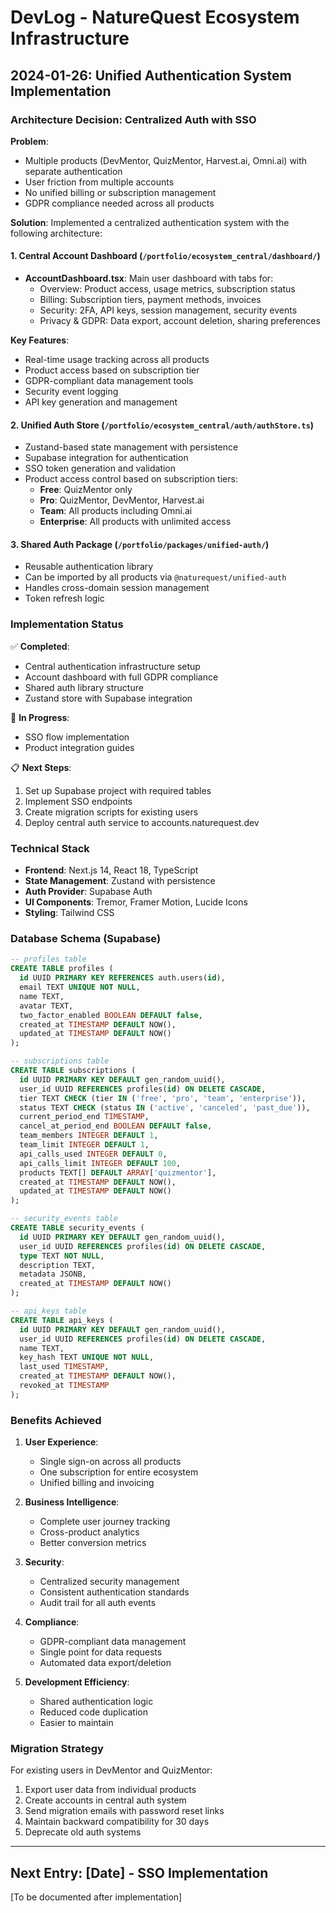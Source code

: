 # DevLog - NatureQuest Ecosystem Infrastructure

## 2024-01-26: Unified Authentication System Implementation

### Architecture Decision: Centralized Auth with SSO

**Problem**: 
- Multiple products (DevMentor, QuizMentor, Harvest.ai, Omni.ai) with separate authentication
- User friction from multiple accounts
- No unified billing or subscription management
- GDPR compliance needed across all products

**Solution**:
Implemented a centralized authentication system with the following architecture:

#### 1. Central Account Dashboard (`/portfolio/ecosystem_central/dashboard/`)
- **AccountDashboard.tsx**: Main user dashboard with tabs for:
  - Overview: Product access, usage metrics, subscription status
  - Billing: Subscription tiers, payment methods, invoices
  - Security: 2FA, API keys, session management, security events
  - Privacy & GDPR: Data export, account deletion, sharing preferences

**Key Features**:
- Real-time usage tracking across all products
- Product access based on subscription tier
- GDPR-compliant data management tools
- Security event logging
- API key generation and management

#### 2. Unified Auth Store (`/portfolio/ecosystem_central/auth/authStore.ts`)
- Zustand-based state management with persistence
- Supabase integration for authentication
- SSO token generation and validation
- Product access control based on subscription tiers:
  - **Free**: QuizMentor only
  - **Pro**: QuizMentor, DevMentor, Harvest.ai
  - **Team**: All products including Omni.ai
  - **Enterprise**: All products with unlimited access

#### 3. Shared Auth Package (`/portfolio/packages/unified-auth/`)
- Reusable authentication library
- Can be imported by all products via `@naturequest/unified-auth`
- Handles cross-domain session management
- Token refresh logic

### Implementation Status

✅ **Completed**:
- Central authentication infrastructure setup
- Account dashboard with full GDPR compliance
- Shared auth library structure
- Zustand store with Supabase integration

🔄 **In Progress**:
- SSO flow implementation
- Product integration guides

📋 **Next Steps**:
1. Set up Supabase project with required tables
2. Implement SSO endpoints
3. Create migration scripts for existing users
4. Deploy central auth service to accounts.naturequest.dev

### Technical Stack
- **Frontend**: Next.js 14, React 18, TypeScript
- **State Management**: Zustand with persistence
- **Auth Provider**: Supabase Auth
- **UI Components**: Tremor, Framer Motion, Lucide Icons
- **Styling**: Tailwind CSS

### Database Schema (Supabase)

```sql
-- profiles table
CREATE TABLE profiles (
  id UUID PRIMARY KEY REFERENCES auth.users(id),
  email TEXT UNIQUE NOT NULL,
  name TEXT,
  avatar TEXT,
  two_factor_enabled BOOLEAN DEFAULT false,
  created_at TIMESTAMP DEFAULT NOW(),
  updated_at TIMESTAMP DEFAULT NOW()
);

-- subscriptions table
CREATE TABLE subscriptions (
  id UUID PRIMARY KEY DEFAULT gen_random_uuid(),
  user_id UUID REFERENCES profiles(id) ON DELETE CASCADE,
  tier TEXT CHECK (tier IN ('free', 'pro', 'team', 'enterprise')),
  status TEXT CHECK (status IN ('active', 'canceled', 'past_due')),
  current_period_end TIMESTAMP,
  cancel_at_period_end BOOLEAN DEFAULT false,
  team_members INTEGER DEFAULT 1,
  team_limit INTEGER DEFAULT 1,
  api_calls_used INTEGER DEFAULT 0,
  api_calls_limit INTEGER DEFAULT 100,
  products TEXT[] DEFAULT ARRAY['quizmentor'],
  created_at TIMESTAMP DEFAULT NOW(),
  updated_at TIMESTAMP DEFAULT NOW()
);

-- security_events table
CREATE TABLE security_events (
  id UUID PRIMARY KEY DEFAULT gen_random_uuid(),
  user_id UUID REFERENCES profiles(id) ON DELETE CASCADE,
  type TEXT NOT NULL,
  description TEXT,
  metadata JSONB,
  created_at TIMESTAMP DEFAULT NOW()
);

-- api_keys table
CREATE TABLE api_keys (
  id UUID PRIMARY KEY DEFAULT gen_random_uuid(),
  user_id UUID REFERENCES profiles(id) ON DELETE CASCADE,
  name TEXT,
  key_hash TEXT UNIQUE NOT NULL,
  last_used TIMESTAMP,
  created_at TIMESTAMP DEFAULT NOW(),
  revoked_at TIMESTAMP
);
```

### Benefits Achieved

1. **User Experience**:
   - Single sign-on across all products
   - One subscription for entire ecosystem
   - Unified billing and invoicing

2. **Business Intelligence**:
   - Complete user journey tracking
   - Cross-product analytics
   - Better conversion metrics

3. **Security**:
   - Centralized security management
   - Consistent authentication standards
   - Audit trail for all auth events

4. **Compliance**:
   - GDPR-compliant data management
   - Single point for data requests
   - Automated data export/deletion

5. **Development Efficiency**:
   - Shared authentication logic
   - Reduced code duplication
   - Easier to maintain

### Migration Strategy

For existing users in DevMentor and QuizMentor:
1. Export user data from individual products
2. Create accounts in central auth system
3. Send migration emails with password reset links
4. Maintain backward compatibility for 30 days
5. Deprecate old auth systems

---

## Next Entry: [Date] - SSO Implementation
[To be documented after implementation]
